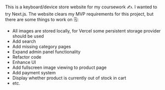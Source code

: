 This is a keyboard/device store website for my coursework ✍️. I wanted to try Next.js. The website clears my MVP requirements for this project, but there are some things to work on 🗒:

- All images are stored locally, for Vercel some persistent storage provider should be used
- Add search
- Add missing category pages
- Expand admin panel functionality
- Refactor code
- Enhance UI
- Add fullscreen image viewing to product page
- Add payment system
- Display whether product is currently out of stock in cart
- etc.

